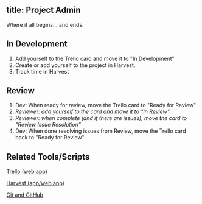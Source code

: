 title: Project Admin
---

Where it all begins... and ends.

## In Development

1. Add yourself to the Trello card and move it to "In Development"
2. Create or add yourself to the project in Harvest.
3. Track time in Harvest

## Review

1. Dev: When ready for review, move the Trello card to "Ready for Review"
2. *Reviewer: add yourself to the card and move it to "In Review"*
3. *Reviewer: when complete (and if there are issues), move the card to "Review Issue Resolution"*
4. Dev: When done resolving issues from Review, move the Trello card back to "Ready for Review"

## Related Tools/Scripts

[Trello (web app)](https://trello.com/wordsearchbhacademiccontentdevelopmentteam)

[Harvest (app/web app)](https://lifewaychristianresources.harvestapp.com/)

[Git and GitHub](git.html)
